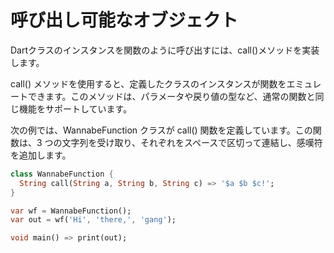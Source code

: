 # 呼び出し可能なオブジェクト

Dartクラスのインスタンスを関数のように呼び出すには、call()メソッドを実装します。

call() メソッドを使用すると、定義したクラスのインスタンスが関数をエミュレートできます。このメソッドは、パラメータや戻り値の型など、通常の関数と同じ機能をサポートしています。

次の例では、WannabeFunction クラスが call() 関数を定義しています。この関数は、3 つの文字列を受け取り、それぞれをスペースで区切って連結し、感嘆符を追加します。

```dart
class WannabeFunction {
  String call(String a, String b, String c) => '$a $b $c!';
}

var wf = WannabeFunction();
var out = wf('Hi', 'there,', 'gang');

void main() => print(out);
```